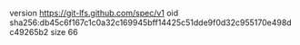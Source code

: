 version https://git-lfs.github.com/spec/v1
oid sha256:db45c6f167c1c0a32c169945bff14425c51dde9f0d32c955170e498dc49265b2
size 66
